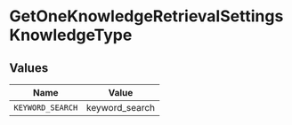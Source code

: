 # GetOneKnowledgeRetrievalSettingsKnowledgeType


## Values

| Name             | Value            |
| ---------------- | ---------------- |
| `KEYWORD_SEARCH` | keyword_search   |